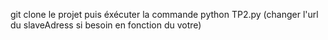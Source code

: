 git clone le projet puis éxécuter la commande python TP2.py (changer l'url du slaveAdress si besoin en fonction du votre)


 
 
